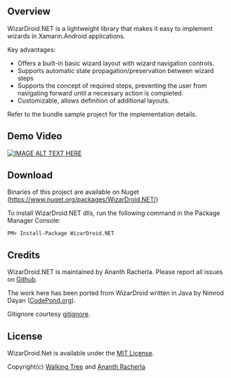 Overview
--------

WizarDroid.NET is a lightweight library that makes it easy to implement wizards in Xamarin.Android applications.

Key advantages:

* Offers a built-in basic wizard layout with wizard navigation controls.
* Supports automatic state propagation/preservation between wizard steps
* Supports the concept of required steps, preventing the user from navigating forward until a necessary action is completed.
* Customizable, allows definition of additional layouts.

Refer to the bundle sample project for the implementation details.

Demo Video
----------
[![IMAGE ALT TEXT HERE](http://img.youtube.com/vi/A6x6afr4ZyI/0.jpg)](http://www.youtube.com/watch?v=A6x6afr4ZyI)

Download
----------
Binaries of this project are available on Nuget (https://www.nuget.org/packages/WizarDroid.NET/)

To install WizarDroid.NET dlls, run the following command in the Package Manager Console:

```
PM> Install-Package WizarDroid.NET
```

Credits
-------

WizarDroid.NET is maintained by Ananth Racherla. Please report all issues on [Github](https://github.com/walkingtree/WizarDroid.Net/issues).

The work here has been ported from  WizarDroid written in Java by Nimrod Dayan ([CodePond.org](http://www.codepond.org)).

Gitignore courtesy [gitignore](https://github.com/github/gitignore).

License
-------

WizarDroid.Net is available under the [MIT License](https://github.com/walkingtree/WizarDroid.Net/blob/master/license).

Copyright(c) [Walking Tree](http://walkingtree.in) and [Ananth Racherla](https://github.com/ananth-racherla)
